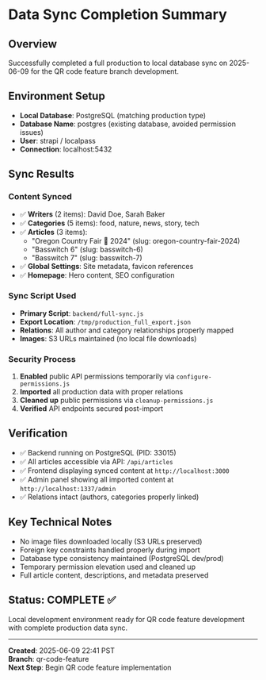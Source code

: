 # Data Sync Completion Summary

## Overview
Successfully completed a full production to local database sync on 2025-06-09 for the QR code feature branch development.

## Environment Setup
- **Local Database**: PostgreSQL (matching production type)
- **Database Name**: postgres (existing database, avoided permission issues)
- **User**: strapi / localpass
- **Connection**: localhost:5432

## Sync Results

### Content Synced
- ✅ **Writers** (2 items): David Doe, Sarah Baker
- ✅ **Categories** (5 items): food, nature, news, story, tech  
- ✅ **Articles** (3 items):
  - "Oregon Country Fair 🍑 2024" (slug: oregon-country-fair-2024)
  - "Basswitch 6" (slug: basswitch-6)
  - "Basswitch 7" (slug: basswitch-7)
- ✅ **Global Settings**: Site metadata, favicon references
- ✅ **Homepage**: Hero content, SEO configuration

### Sync Script Used
- **Primary Script**: `backend/full-sync.js`
- **Export Location**: `/tmp/production_full_export.json`
- **Relations**: All author and category relationships properly mapped
- **Images**: S3 URLs maintained (no local file downloads)

### Security Process
1. **Enabled** public API permissions temporarily via `configure-permissions.js`
2. **Imported** all production data with proper relations
3. **Cleaned up** public permissions via `cleanup-permissions.js`
4. **Verified** API endpoints secured post-import

## Verification
- ✅ Backend running on PostgreSQL (PID: 33015)
- ✅ All articles accessible via API: `/api/articles`
- ✅ Frontend displaying synced content at `http://localhost:3000`
- ✅ Admin panel showing all imported content at `http://localhost:1337/admin`
- ✅ Relations intact (authors, categories properly linked)

## Key Technical Notes
- No image files downloaded locally (S3 URLs preserved)
- Foreign key constraints handled properly during import
- Database type consistency maintained (PostgreSQL dev/prod)
- Temporary permission elevation used and cleaned up
- Full article content, descriptions, and metadata preserved

## Status: COMPLETE ✅
Local development environment ready for QR code feature development with complete production data sync.

---
**Created**: 2025-06-09 22:41 PST  
**Branch**: qr-code-feature  
**Next Step**: Begin QR code feature implementation